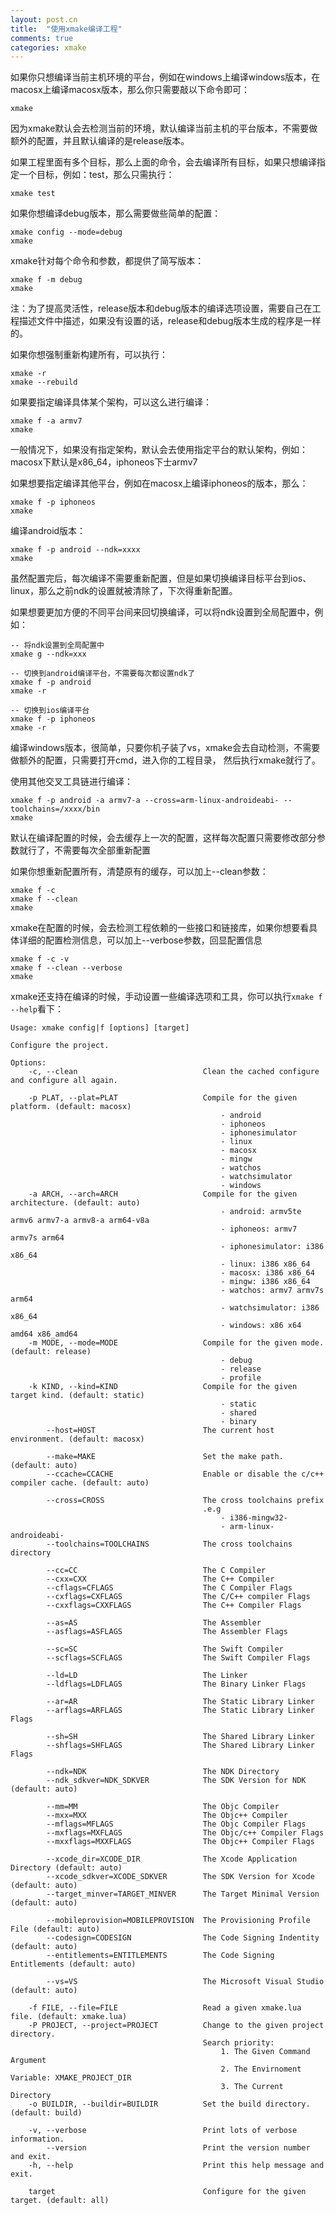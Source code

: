 ```yaml
---
layout: post.cn
title:  "使用xmake编译工程"
comments: true
categories: xmake
---
```


如果你只想编译当前主机环境的平台，例如在windows上编译windows版本，在macosx上编译macosx版本，那么你只需要敲以下命令即可：

    xmake

因为xmake默认会去检测当前的环境，默认编译当前主机的平台版本，不需要做额外的配置，并且默认编译的是release版本。

如果工程里面有多个目标，那么上面的命令，会去编译所有目标，如果只想编译指定一个目标，例如：test，那么只需执行：

    xmake test

如果你想编译debug版本，那么需要做些简单的配置：

    xmake config --mode=debug
    xmake

xmake针对每个命令和参数，都提供了简写版本：

    xmake f -m debug
    xmake

注：为了提高灵活性，release版本和debug版本的编译选项设置，需要自己在工程描述文件中描述，如果没有设置的话，release和debug版本生成的程序是一样的。

<!-- more -->

如果你想强制重新构建所有，可以执行：

    xmake -r
    xmake --rebuild

如果要指定编译具体某个架构，可以这么进行编译：

    xmake f -a armv7
    xmake

一般情况下，如果没有指定架构，默认会去使用指定平台的默认架构，例如：macosx下默认是x86_64，iphoneos下士armv7

如果想要指定编译其他平台，例如在macosx上编译iphoneos的版本，那么：

    xmake f -p iphoneos
    xmake

编译android版本：

    xmake f -p android --ndk=xxxx
    xmake

虽然配置完后，每次编译不需要重新配置，但是如果切换编译目标平台到ios、linux，那么之前ndk的设置就被清除了，下次得重新配置。

如果想要更加方便的不同平台间来回切换编译，可以将ndk设置到全局配置中，例如：

    -- 将ndk设置到全局配置中
    xmake g --ndk=xxx

    -- 切换到android编译平台，不需要每次都设置ndk了
    xmake f -p android
    xmake -r

    -- 切换到ios编译平台
    xmake f -p iphoneos
    xmake -r

编译windows版本，很简单，只要你机子装了vs，xmake会去自动检测，不需要做额外的配置，只需要打开cmd，进入你的工程目录，
然后执行xmake就行了。

使用其他交叉工具链进行编译：

    xmake f -p android -a armv7-a --cross=arm-linux-androideabi- --toolchains=/xxxx/bin
    xmake

默认在编译配置的时候，会去缓存上一次的配置，这样每次配置只需要修改部分参数就行了，不需要每次全部重新配置

如果你想重新配置所有，清楚原有的缓存，可以加上--clean参数：

    xmake f -c
    xmake f --clean
    xmake

xmake在配置的时候，会去检测工程依赖的一些接口和链接库，如果你想要看具体详细的配置检测信息，可以加上--verbose参数，回显配置信息

    xmake f -c -v
    xmake f --clean --verbose
    xmake

xmake还支持在编译的时候，手动设置一些编译选项和工具，你可以执行`xmake f --help`看下：

    Usage: xmake config|f [options] [target]

    Configure the project.

    Options: 
        -c, --clean                            Clean the cached configure and configure all again.
                                               
        -p PLAT, --plat=PLAT                   Compile for the given platform. (default: macosx)
                                                   - android
                                                   - iphoneos
                                                   - iphonesimulator
                                                   - linux
                                                   - macosx
                                                   - mingw
                                                   - watchos
                                                   - watchsimulator
                                                   - windows
        -a ARCH, --arch=ARCH                   Compile for the given architecture. (default: auto)
                                                   - android: armv5te armv6 armv7-a armv8-a arm64-v8a
                                                   - iphoneos: armv7 armv7s arm64
                                                   - iphonesimulator: i386 x86_64
                                                   - linux: i386 x86_64
                                                   - macosx: i386 x86_64
                                                   - mingw: i386 x86_64
                                                   - watchos: armv7 armv7s arm64
                                                   - watchsimulator: i386 x86_64
                                                   - windows: x86 x64 amd64 x86_amd64
        -m MODE, --mode=MODE                   Compile for the given mode. (default: release)
                                                   - debug
                                                   - release
                                                   - profile
        -k KIND, --kind=KIND                   Compile for the given target kind. (default: static)
                                                   - static
                                                   - shared
                                                   - binary
            --host=HOST                        The current host environment. (default: macosx)
                                               
            --make=MAKE                        Set the make path. (default: auto)
            --ccache=CCACHE                    Enable or disable the c/c++ compiler cache. (default: auto)
                                               
            --cross=CROSS                      The cross toolchains prefix
                                               .e.g
                                                   - i386-mingw32-
                                                   - arm-linux-androideabi-
            --toolchains=TOOLCHAINS            The cross toolchains directory
                                               
            --cc=CC                            The C Compiler
            --cxx=CXX                          The C++ Compiler
            --cflags=CFLAGS                    The C Compiler Flags
            --cxflags=CXFLAGS                  The C/C++ compiler Flags
            --cxxflags=CXXFLAGS                The C++ Compiler Flags
                                               
            --as=AS                            The Assembler
            --asflags=ASFLAGS                  The Assembler Flags
                                               
            --sc=SC                            The Swift Compiler
            --scflags=SCFLAGS                  The Swift Compiler Flags
                                               
            --ld=LD                            The Linker
            --ldflags=LDFLAGS                  The Binary Linker Flags
                                               
            --ar=AR                            The Static Library Linker
            --arflags=ARFLAGS                  The Static Library Linker Flags
                                               
            --sh=SH                            The Shared Library Linker
            --shflags=SHFLAGS                  The Shared Library Linker Flags
                                               
            --ndk=NDK                          The NDK Directory
            --ndk_sdkver=NDK_SDKVER            The SDK Version for NDK (default: auto)
                                               
            --mm=MM                            The Objc Compiler
            --mxx=MXX                          The Objc++ Compiler
            --mflags=MFLAGS                    The Objc Compiler Flags
            --mxflags=MXFLAGS                  The Objc/c++ Compiler Flags
            --mxxflags=MXXFLAGS                The Objc++ Compiler Flags
                                               
            --xcode_dir=XCODE_DIR              The Xcode Application Directory (default: auto)
            --xcode_sdkver=XCODE_SDKVER        The SDK Version for Xcode (default: auto)
            --target_minver=TARGET_MINVER      The Target Minimal Version (default: auto)
                                               
            --mobileprovision=MOBILEPROVISION  The Provisioning Profile File (default: auto)
            --codesign=CODESIGN                The Code Signing Indentity (default: auto)
            --entitlements=ENTITLEMENTS        The Code Signing Entitlements (default: auto)
                                               
            --vs=VS                            The Microsoft Visual Studio (default: auto)
                                               
        -f FILE, --file=FILE                   Read a given xmake.lua file. (default: xmake.lua)
        -P PROJECT, --project=PROJECT          Change to the given project directory.
                                               Search priority:
                                                   1. The Given Command Argument
                                                   2. The Envirnoment Variable: XMAKE_PROJECT_DIR
                                                   3. The Current Directory
        -o BUILDIR, --buildir=BUILDIR          Set the build directory. (default: build)
                                               
        -v, --verbose                          Print lots of verbose information.
            --version                          Print the version number and exit.
        -h, --help                             Print this help message and exit.
                                               
        target                                 Configure for the given target. (default: all)

